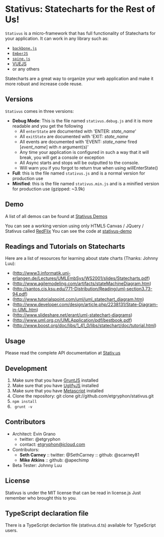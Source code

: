 # Stativus: Statecharts for the Rest of Us!

`Stativus` is a micro-framework that has full functionality of Statecharts for your application.  It can work in any library such as:

  + [`backbone.js`](http://documentcloud.github.com/backbone/)
  + [`EmberJS`](http://emberjs.com/)
  + [`spine.js`](http://maccman.github.com/spine/)
  + [VUEJS](http://www.vuejs.org/)
  + or any others

Statecharts are a great way to organize your web application and make it more robust and increase code reuse.

## Versions

`Stativus` comes in three versions:

  + **Debug Mode**: This is the file named `stativus.debug.js` and it is more readable and you get the following
    + All `enterState` are documented with 'ENTER: *state_name*'
    + All `exitState` are documented with 'EXIT: *state_name*
    + All events are documented with 'EVENT: *state_name* fired [*event_name*] with *n* argument(s)'
    + Any time your application is configured in such a way that it will break, you will get a console or exception
    + All Async starts and stops will be outputted to the console.
    + Will warn you if you forgot to return true when using willEnterState()
  + **Full**: this is the file named `stativus.js` and is a normal version for production use
  + **Minified**: this is the file named `stativus.min.js` and is a minified version for production use (gzipped: ~3.9k)

## Demo
A list of all demos can be found at [Stativus Demos](http://demo.stativ.us)

You can see a working version using only HTML5 Canvas / JQuery / Stativus called [RedFlix](http://demo.stativ.us/html5-canvas/index.html)
You can see the code at [stativus-demo](https://github.com/etgryphon/stativus-demo)

## Readings and Tutorials on Statecharts

Here are a list of resources for learning about state charts (Thanks: Johnny Luu):

  + (http://www3.informatik.uni-erlangen.de/Lectures/UMLEmbSys/WS2001/slides/Statecharts.pdf)
  + (http://www.agilemodeling.com/artifacts/stateMachineDiagram.htm)
  + (http://santos.cis.ksu.edu/771-Distribution/Reading/uml-section3.73-94.pdf)
  + (http://www.tutorialspoint.com/uml/uml_statechart_diagram.htm)
  + (http://www.developer.com/design/article.php/2238131/State-Diagram-in-UML.htm)
  + (http://www.slideshare.net/erant/uml-statechart-diagrams)
  + (http://www.uml.org.cn/UMLApplication/pdf/bestbook.pdf)
  + (http://www.boost.org/doc/libs/1_41_0/libs/statechart/doc/tutorial.html)

## Usage

Please read the complete API documentation at [Stativ.us](http://stativ.us)

## Development

1. Make sure that you have [GruntJS](https://gruntjs.com/) installed
1. Make sure that you have [UglifyJS](https://github.com/mishoo/UglifyJS) installed
2. Make sure that you have [Metascript](https://github.com/dcodeIO/MetaScript) installed
3. Clone the repository: git clone git://github.com/etgryphon/stativus.git
4. ``` npm install ```
5. ``` grunt -v```

## Contributors

+ Architect: Evin Grano
  + twitter: @etgryphon
  + contact: etgryphon@icloud.com
+ Contributors:
  + __Seth Carney__ :: twitter: @SethCarney :: github: @scarney81
  + __Mike Atkins__ :: github: @apechimp
+ Beta Tester: Johnny Luu

## License

Stativus is under the MIT license that can be read in license.js  Just remember who brought this to you.

## TypeScript declaration file

There is a TypeScript declartion file (stativus.d.ts) available for TypeScript users.
